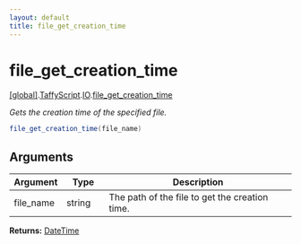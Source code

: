 ```yaml
---
layout: default
title: file_get_creation_time
---
```


# file_get_creation_time

[\[global\]]({{site.baseurl}}/docs/).[TaffyScript]({{site.baseurl}}/docs/TaffyScript/).[IO]({{site.baseurl}}/docs/TaffyScript/IO/).[file_get_creation_time]({{site.baseurl}}/docs/TaffyScript/IO/file_get_creation_time/)

_Gets the creation time of the specified file._

```cs
file_get_creation_time(file_name)
```

## Arguments

<table>
  <col width="15%">
  <col width="15%">
  <thead>
    <tr>
      <th>Argument</th>
      <th>Type</th>
      <th>Description</th>
    </tr>
  </thead>
  <tbody>
    <tr>
      <td>file_name</td>
      <td>string</td>
      <td>The path of the file to get the creation time.</td>
    </tr>
  </tbody>
</table>

**Returns:** [DateTime]({{site.baseurl}}/docs/TaffyScript/DateTime)
